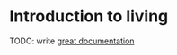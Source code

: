 # Introduction to living

TODO: write [great documentation](http://jacobian.org/writing/what-to-write/)
